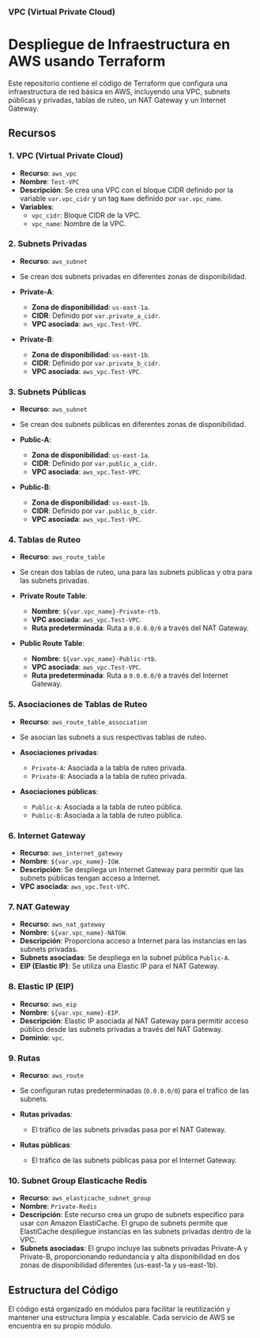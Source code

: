 ### VPC (Virtual Private Cloud)

# Despliegue de Infraestructura en AWS usando Terraform

Este repositorio contiene el código de Terraform que configura una infraestructura de red básica en AWS, incluyendo una VPC, subnets públicas y privadas, tablas de ruteo, un NAT Gateway y un Internet Gateway.

## Recursos

### 1. **VPC (Virtual Private Cloud)**
   - **Recurso**: `aws_vpc`
   - **Nombre**: `Test-VPC`
   - **Descripción**: Se crea una VPC con el bloque CIDR definido por la variable `var.vpc_cidr` y un tag `Name` definido por `var.vpc_name`.
   - **Variables**:
     - `vpc_cidr`: Bloque CIDR de la VPC.
     - `vpc_name`: Nombre de la VPC.

### 2. **Subnets Privadas**
   - **Recurso**: `aws_subnet`
   - Se crean dos subnets privadas en diferentes zonas de disponibilidad.

   - **Private-A**:
     - **Zona de disponibilidad**: `us-east-1a`.
     - **CIDR**: Definido por `var.private_a_cidr`.
     - **VPC asociada**: `aws_vpc.Test-VPC`.

   - **Private-B**:
     - **Zona de disponibilidad**: `us-east-1b`.
     - **CIDR**: Definido por `var.private_b_cidr`.
     - **VPC asociada**: `aws_vpc.Test-VPC`.

### 3. **Subnets Públicas**
   - **Recurso**: `aws_subnet`
   - Se crean dos subnets públicas en diferentes zonas de disponibilidad.

   - **Public-A**:
     - **Zona de disponibilidad**: `us-east-1a`.
     - **CIDR**: Definido por `var.public_a_cidr`.
     - **VPC asociada**: `aws_vpc.Test-VPC`.

   - **Public-B**:
     - **Zona de disponibilidad**: `us-east-1b`.
     - **CIDR**: Definido por `var.public_b_cidr`.
     - **VPC asociada**: `aws_vpc.Test-VPC`.

### 4. **Tablas de Ruteo**
   - **Recurso**: `aws_route_table`
   - Se crean dos tablas de ruteo, una para las subnets públicas y otra para las subnets privadas.

   - **Private Route Table**: 
     - **Nombre**: `${var.vpc_name}-Private-rtb`.
     - **VPC asociada**: `aws_vpc.Test-VPC`.
     - **Ruta predeterminada**: Ruta a `0.0.0.0/0` a través del NAT Gateway.

   - **Public Route Table**:
     - **Nombre**: `${var.vpc_name}-Public-rtb`.
     - **VPC asociada**: `aws_vpc.Test-VPC`.
     - **Ruta predeterminada**: Ruta a `0.0.0.0/0` a través del Internet Gateway.

### 5. **Asociaciones de Tablas de Ruteo**
   - **Recurso**: `aws_route_table_association`
   - Se asocian las subnets a sus respectivas tablas de ruteo.

   - **Asociaciones privadas**:
     - `Private-A`: Asociada a la tabla de ruteo privada.
     - `Private-B`: Asociada a la tabla de ruteo privada.

   - **Asociaciones públicas**:
     - `Public-A`: Asociada a la tabla de ruteo pública.
     - `Public-B`: Asociada a la tabla de ruteo pública.

### 6. **Internet Gateway**
   - **Recurso**: `aws_internet_gateway`
   - **Nombre**: `${var.vpc_name}-IGW`.
   - **Descripción**: Se despliega un Internet Gateway para permitir que las subnets públicas tengan acceso a Internet.
   - **VPC asociada**: `aws_vpc.Test-VPC`.

### 7. **NAT Gateway**
   - **Recurso**: `aws_nat_gateway`
   - **Nombre**: `${var.vpc_name}-NATGW`.
   - **Descripción**: Proporciona acceso a Internet para las instancias en las subnets privadas.
   - **Subnets asociadas**: Se despliega en la subnet pública `Public-A`.
   - **EIP (Elastic IP)**: Se utiliza una Elastic IP para el NAT Gateway.

### 8. **Elastic IP (EIP)**
   - **Recurso**: `aws_eip`
   - **Nombre**: `${var.vpc_name}-EIP`.
   - **Descripción**: Elastic IP asociada al NAT Gateway para permitir acceso público desde las subnets privadas a través del NAT Gateway.
   - **Dominio**: `vpc`.

### 9. **Rutas**
   - **Recurso**: `aws_route`
   - Se configuran rutas predeterminadas (`0.0.0.0/0`) para el tráfico de las subnets.

   - **Rutas privadas**:
     - El tráfico de las subnets privadas pasa por el NAT Gateway.

   - **Rutas públicas**:
     - El tráfico de las subnets públicas pasa por el Internet Gateway.

### 10. **Subnet Group Elasticache Redis**
 - **Recurso**: `aws_elasticache_subnet_group`
- **Nombre**: `Private-Redis`
- **Descripción**: Este recurso crea un grupo de subnets específico para usar con Amazon ElastiCache. El grupo de subnets permite que ElastiCache despliegue instancias en las subnets privadas dentro de la VPC.
- **Subnets asociadas**: El grupo incluye las subnets privadas Private-A y Private-B, proporcionando redundancia y alta disponibilidad en dos zonas de disponibilidad diferentes (us-east-1a y us-east-1b).

## Estructura del Código

El código está organizado en módulos para facilitar la reutilización y mantener una estructura limpia y escalable. Cada servicio de AWS se encuentra en su propio módulo.

